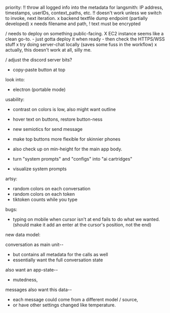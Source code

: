 priority:
!! throw all logged info into the metadata for langsmith: IP address, timestamps, userIDs, context_paths, etc. 
  !! doesn't work unless we switch to invoke, next iteration. 
x backend textfile dump endpoint (partially developed)
  x needs filename and path, 
  ! text must be encrypted

/ needs to deploy on something public-facing. 
  X EC2 instance seems like a clean go-to.
    - just gotta deploy it when ready
    - then check the HTTPS/WSS stuff
  x try doing server-chat locally (saves some fuss in the workflow)
    x actually, this doesn't work at all, silly me. 

/ adjust the discord server bits?










- copy-paste button at top

look into:
  - electron (portable mode)


usability:
- contrast on colors is low, also might want outline
- hover text on buttons, restore button-ness
- new semiotics for send message
- make top buttons more flexible for skinnier phones
- also check up on min-height for the main app body. 

- turn "system prompts" and "configs" into "ai cartridges"

- visualize system prompts

artsy:
- random colors on each conversation
- random colors on each token
- tiktoken counts while you type

bugs:
- typing on mobile when cursor isn't at end fails to do what we wanted. (should make it add an enter at the cursor's position, not the end)


new data model:

conversation as main unit--
  - but contains all metadata for the calls as well
  - essentially want the full conversation state

also want an app-state--
  - mutedness, 

messages also want this data--
  - each message could come from a different model / source, 
  - or have other settings changed like temperature. 